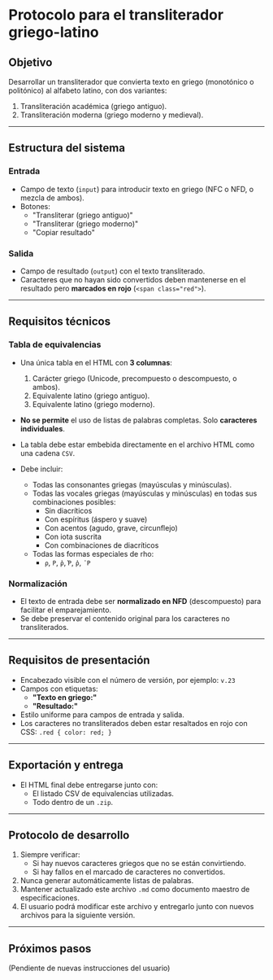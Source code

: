 
# Protocolo para el transliterador griego-latino

## Objetivo
Desarrollar un transliterador que convierta texto en griego (monotónico o politónico) al alfabeto latino, con dos variantes:
1. Transliteración académica (griego antiguo).
2. Transliteración moderna (griego moderno y medieval).

---

## Estructura del sistema

### Entrada
- Campo de texto (`input`) para introducir texto en griego (NFC o NFD, o mezcla de ambos).
- Botones:
  - "Transliterar (griego antiguo)"
  - "Transliterar (griego moderno)"
  - "Copiar resultado"

### Salida
- Campo de resultado (`output`) con el texto transliterado.
- Caracteres que no hayan sido convertidos deben mantenerse en el resultado pero **marcados en rojo** (`<span class="red">`).

---

## Requisitos técnicos

### Tabla de equivalencias
- Una única tabla en el HTML con **3 columnas**:
  1. Carácter griego (Unicode, precompuesto o descompuesto, o ambos).
  2. Equivalente latino (griego antiguo).
  3. Equivalente latino (griego moderno).

- **No se permite** el uso de listas de palabras completas. Solo **caracteres individuales**.

- La tabla debe estar embebida directamente en el archivo HTML como una cadena `CSV`.

- Debe incluir:
  - Todas las consonantes griegas (mayúsculas y minúsculas).
  - Todas las vocales griegas (mayúsculas y minúsculas) en todas sus combinaciones posibles:
    - Sin diacríticos
    - Con espíritus (áspero y suave)
    - Con acentos (agudo, grave, circunflejo)
    - Con iota suscrita
    - Con combinaciones de diacríticos
  - Todas las formas especiales de rho:
    - `ρ`, `Ρ`, `ῥ`, `Ῥ`, `ῤ`, `᾽Ρ`

### Normalización
- El texto de entrada debe ser **normalizado en NFD** (descompuesto) para facilitar el emparejamiento.
- Se debe preservar el contenido original para los caracteres no transliterados.

---

## Requisitos de presentación

- Encabezado visible con el número de versión, por ejemplo: `v.23`
- Campos con etiquetas:
  - **"Texto en griego:"**
  - **"Resultado:"**
- Estilo uniforme para campos de entrada y salida.
- Los caracteres no transliterados deben estar resaltados en rojo con CSS: `.red { color: red; }`

---

## Exportación y entrega

- El HTML final debe entregarse junto con:
  - El listado CSV de equivalencias utilizadas.
  - Todo dentro de un `.zip`.

---

## Protocolo de desarrollo

1. Siempre verificar:
   - Si hay nuevos caracteres griegos que no se están convirtiendo.
   - Si hay fallos en el marcado de caracteres no convertidos.
2. Nunca generar automáticamente listas de palabras.
3. Mantener actualizado este archivo `.md` como documento maestro de especificaciones.
4. El usuario podrá modificar este archivo y entregarlo junto con nuevos archivos para la siguiente versión.

---

## Próximos pasos
(Pendiente de nuevas instrucciones del usuario)


